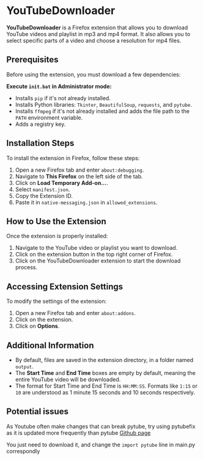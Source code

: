 # YouTubeDownloader

**YouTubeDownloader** is a Firefox extension that allows you to download YouTube videos and playlist in mp3 and mp4 format. It also allows you to select specific parts of a video and choose a resolution for mp4 files.

## Prerequisites
Before using the extension, you must download a few dependencies:

**Execute `init.bat` in Administrator mode:**
   - Installs `pip` if it's not already installed.
   - Installs Python libraries: `Tkinter`, `BeautifulSoup`, `requests`, and `pytube`.
   - Installs `ffmpeg` if it's not already installed and adds the file path to the `PATH` environment variable.
   - Adds a registry key.

## Installation Steps
To install the extension in Firefox, follow these steps:

1. Open a new Firefox tab and enter `about:debugging`.
2. Navigate to **This Firefox** on the left side of the tab.
3. Click on **Load Temporary Add-on...**.
4. Select `manifest.json`.
5. Copy the Extension ID.
6. Paste it in `native-messaging.json` in `allowed_extensions`.

## How to Use the Extension
Once the extension is properly installed:
1. Navigate to the YouTube video or playlist you want to download.
2. Click on the extension button in the top right corner of Firefox.
3. Click on the YouTubeDownloader extension to start the download process.

## Accessing Extension Settings
To modify the settings of the extension:

1. Open a new Firefox tab and enter `about:addons`.
2. Click on the extension.
3. Click on **Options**.

## Additional Information
- By default, files are saved in the extension directory, in a folder named `output`.
- The **Start Time** and **End Time** boxes are empty by default, meaning the entire YouTube video will be downloaded.
- The format for Start Time and End Time is `HH:MM:SS`. Formats like `1:15` or `10` are understood as 1 minute 15 seconds and 10 seconds respectively.

## Potential issues
As Youtube often make changes that can break pytube, try using pytubefix as it is updated more frequently than pytube
[Github page](https://github.com/JuanBindez/pytubefix)

You just need to download it, and change the `import pytube` line in main.py correspondly

